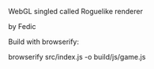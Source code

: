 WebGL singled called Roguelike renderer

by Fedic

Build with browserify:

browserify src/index.js -o build/js/game.js